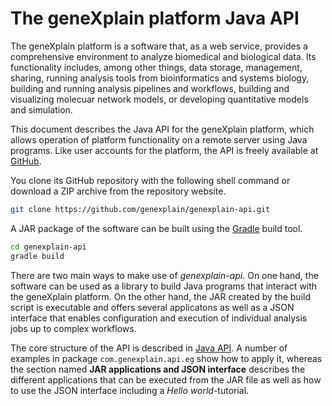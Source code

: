 # The geneXplain platform Java API

The geneXplain platform is a software that, as a web service, provides a comprehensive environment to analyze biomedical and biological data. Its functionality includes, among other things, data storage, management, sharing, running analysis tools from bioinformatics and systems biology, building and running analysis pipelines and workflows, building and visualizing molecuar network models, or developing quantitative models and simulation.

This document describes the Java API for the geneXplain platform, which allows operation of platform functionality on a remote server using Java programs. Like user accounts for the platform, the API is freely available at [GitHub](https://github.com/genexplain/genexplain-api).

You clone its GitHub repository with the following shell command or download a ZIP archive from the repository website.

```Bash
git clone https://github.com/genexplain/genexplain-api.git
```

A JAR package of the software can be built using the [Gradle](https://gradle.org/) build tool.

```Bash
cd genexplain-api
gradle build
```

There are two main ways to make use of _genexplain-api_. On one hand, the software can be used as a library to build Java programs that interact with the geneXplain platform. On the other hand, the JAR created by the build script is executable and offers several applicatons as well as a JSON interface that enables configuration and execution of individual analysis jobs up to complex workflows.

The core structure of the API is described in [Java API](java_api.md). A number of examples in package `com.genexplain.api.eg` show how to apply it, whereas the section named **JAR applications and JSON interface** describes the different applications that can be executed from the JAR file as well as how to use the JSON interface including a _Hello world_-tutorial.

